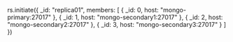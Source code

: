 rs.initiate({
_id: "replica01",
members: [
{ _id: 0, host: "mongo-primary:27017" },
{ _id: 1, host: "mongo-secondary1:27017" },
{ _id: 2, host: "mongo-secondary2:27017" },
{ _id: 3, host: "mongo-secondary3:27017" }
]
})







